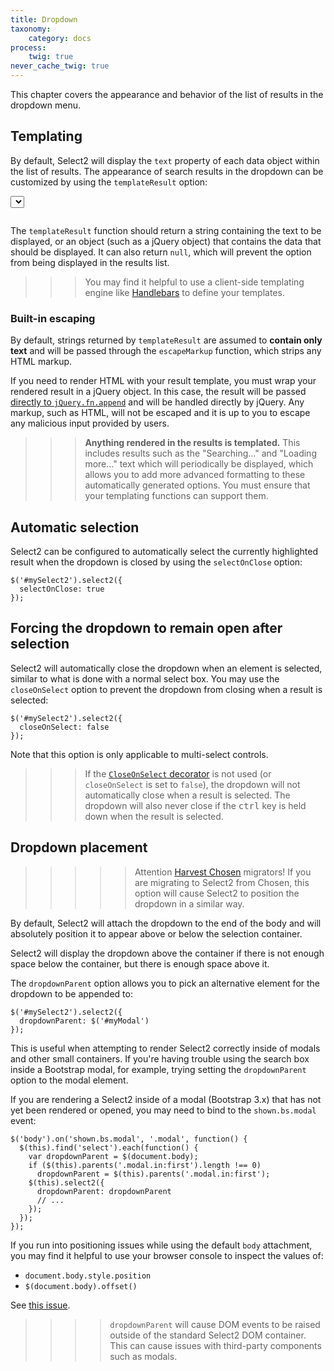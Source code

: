 ```yaml
---
title: Dropdown
taxonomy:
    category: docs
process:
    twig: true
never_cache_twig: true
---
```


This chapter covers the appearance and behavior of the list of results in the dropdown menu.

## Templating

By default, Select2 will display the `text` property of each data object within the list of results.  The appearance of search results in the dropdown can be customized by using the `templateResult` option:

<div class="s2-example">
    <select class="js-example-templating js-states form-control"></select>
</div>

<pre data-fill-from=".js-code-example-templating"></pre>

<script type="text/javascript" class="js-code-example-templating">

function formatState (state) {
  if (!state.id) {
    return state.text;
  }
  var baseUrl = "{{ url('user://page/images/flags') }}";
  var $state = $(
    '<span><img src="' + baseUrl + '/' + state.element.value.toLowerCase() + '.png" class="img-flag" /> ' + state.text + '</span>'
  );
  return $state;
};

$(".js-example-templating").select2({
  templateResult: formatState
});

</script>

The `templateResult` function should return a string containing the text to be displayed, or an object (such as a jQuery object) that contains the data that should be displayed.  It can also return `null`, which will prevent the option from being displayed in the results list.

>>> You may find it helpful to use a client-side templating engine like [Handlebars](http://handlebarsjs.com/) to define your templates.

### Built-in escaping

By default, strings returned by `templateResult` are assumed to **contain only text** and will be passed through the `escapeMarkup` function, which strips any HTML markup.

If you need to render HTML with your result template, you must wrap your rendered result in a jQuery object. In this case, the result will be passed [directly to `jQuery.fn.append`](https://api.jquery.com/append/) and will be handled directly by jQuery.  Any markup, such as HTML, will not be escaped and it is up to you to escape any malicious input provided by users.

>>> **Anything rendered in the results is templated.** This includes results such as the "Searching..." and "Loading more..." text which will periodically be displayed, which allows you to add more advanced formatting to these automatically generated options.  You must ensure that your templating functions can support them.

## Automatic selection

Select2 can be configured to automatically select the currently highlighted result when the dropdown is closed by using the `selectOnClose` option:

```
$('#mySelect2').select2({
  selectOnClose: true
});
```

## Forcing the dropdown to remain open after selection

Select2 will automatically close the dropdown when an element is selected, similar to what is done with a normal select box.  You may use the `closeOnSelect` option to prevent the dropdown from closing when a result is selected:

```
$('#mySelect2').select2({
  closeOnSelect: false
});
```

Note that this option is only applicable to multi-select controls.

>>> If the [`CloseOnSelect` decorator](/advanced/default-adapters/dropdown#closeonselect) is not used (or `closeOnSelect` is set to <code>false</code>), the dropdown will not automatically close when a result is selected.  The dropdown will also never close if the <kbd>ctrl</kbd> key is held down when the result is selected.

## Dropdown placement

>>>>> Attention [Harvest Chosen](https://harvesthq.github.io/chosen/) migrators!  If you are migrating to Select2 from Chosen, this option will cause Select2 to position the dropdown in a similar way.

By default, Select2 will attach the dropdown to the end of the body and will absolutely position it to appear above or below the selection container.

Select2 will display the dropdown above the container if there is not enough space below the container, but there is enough space above it.

The `dropdownParent` option allows you to pick an alternative element for the dropdown to be appended to:

```
$('#mySelect2').select2({
  dropdownParent: $('#myModal')
});
```

This is useful when attempting to render Select2 correctly inside of modals and other small containers.  If you're having trouble using the search box inside a Bootstrap modal, for example, trying setting the `dropdownParent` option to the modal element.

If you are rendering a Select2 inside of a modal (Bootstrap 3.x) that has not yet been rendered or opened, you may need to bind to the `shown.bs.modal` event:

```
$('body').on('shown.bs.modal', '.modal', function() {
  $(this).find('select').each(function() {
    var dropdownParent = $(document.body);
    if ($(this).parents('.modal.in:first').length !== 0)
      dropdownParent = $(this).parents('.modal.in:first');
    $(this).select2({
      dropdownParent: dropdownParent
      // ...
    });
  });
});
```

If you run into positioning issues while using the default `body` attachment, you may find it helpful to use your browser console to inspect the values of:

- `document.body.style.position`
- `$(document.body).offset()`

See [this issue](https://github.com/select2/select2/issues/3970#issuecomment-160496724).

>>>> `dropdownParent` will cause DOM events to be raised outside of the standard Select2 DOM container. This can cause issues with third-party components such as modals.
